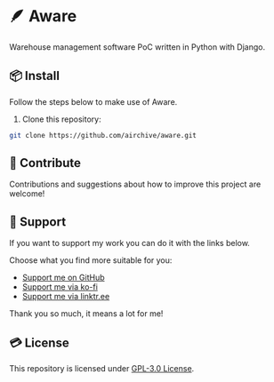 # 🪶 Aware
Warehouse management software PoC written in Python with Django.

## 📦 Install
Follow the steps below to make use of Aware.

1. Clone this repository:
```bash
git clone https://github.com/airchive/aware.git
```

## 🤝 Contribute  
Contributions and suggestions about how to improve this project are welcome!

## 💚 Support
If you want to support my work you can do it with the links below.

Choose what you find more suitable for you:
- [Support me on GitHub](https://github.com/sponsors/Airscripts)
- [Support me via ko-fi](https://ko-fi.com/airscript)
- [Support me via linktr.ee](https://linktr.ee/airscript)

Thank you so much, it means a lot for me!

## 💳 License
This repository is licensed under [GPL-3.0 License](https://github.com/airchive/aware/blob/main/LICENSE).
